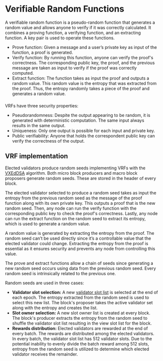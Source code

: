 # Verifiable Random Functions

A verifiable random function is a pseudo-random function that generates a random value and allows anyone to verify if it was correctly calculated. It combines a proving function, a verifying function, and an extracting function. A key pair is used to operate these functions.

- Prove function: Given a message and a user’s private key as input of the function, a proof is generated.
- Verify function: By running this function, anyone can verify the proof's correctness. The corresponding public key, the proof, and the previous message are taken as input to verify if the proof was correctly computed.
- Extract function: The function takes as input the proof and outputs a random value. This random value is the entropy that was extracted from the proof. Thus, the entropy randomly takes a piece of the proof and generates a random value.

###

VRFs have three security properties:

- Pseudorandomness: Despite the output appearing to be random, it is generated with deterministic computation. The same input always results in the same output.
- Uniqueness: Only one output is possible for each input and private key.
- Public verifiability: Anyone that holds the correspondent public key can verify the correctness of the output.

## VRF implementation

Elected validators produce random seeds implementing VRFs with the [VXEdDSA](https://www.signal.org/docs/specifications/xeddsa/#vxeddsa) algorithm. Both micro block producers and macro block proposers generate random seeds. These are stored in the header of every block.

The elected validator selected to produce a random seed takes as input the entropy from the previous random seed as the message of the proof function along with its own private key. This outputs a proof that is the new random seed. Then, any node can run the verify function with the corresponding public key to check the proof's correctness. Lastly, any node can run the extract function on the random seed to extract its entropy, which is used to generate a random value.

A random value is generated by extracting the entropy from the proof. The random seed can’t be used directly since it’s a controllable value that the elected validator could change. Extracting the entropy from the proof is essential as it ensures security and prevents any node from controlling this value.

The prove and extract functions allow a chain of seeds since generating a new random seed occurs using data from the previous random seed. Every random seed is intrinsically related to the previous one.

Random seeds are used in three cases:

- **Validator slot selection:** A new [validator slot list](validators/slots.md) is selected at the end of each epoch. The entropy extracted from the random seed is used to select this new list. The block's proposer takes the active validator set along with the entropy and creates the list.
- **Slot owner selection:** A new slot owner list is created at every block. The block's producer extracts the entropy from the random seed to shuffle the validator slot list resulting in the view slot list for the block.
- **Rewards distribution:** Elected validators are rewarded at the end of every batch. The rewards are distributed among the elected validators. In every batch, the validator slot list has 512 validator slots. Due to the potential inability to evenly divide the batch reward among 512 slots, entropy from the random seed is utilized to determine which elected validator receives the remainder.
